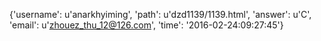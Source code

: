 {'username': u'anarkhyiming', 'path': u'dzd1139/1139.html', 'answer': u'C', 'email': u'zhouez_thu_12@126.com', 'time': '2016-02-24:09:27:45'}